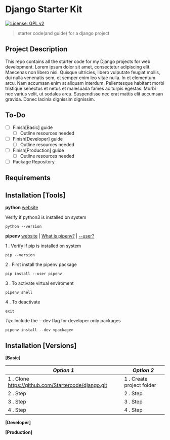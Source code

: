 Django Starter Kit
==================
[![License: GPL v2](https://img.shields.io/badge/License-GPL%20v2-blue.svg)](https://www.gnu.org/licenses/old-licenses/gpl-2.0.en.html)
> starter code(and guide) for a django project

Project Description
---

This repo contains all the starter code for my Django projects for web development. Lorem ipsum dolor sit amet, consectetur adipiscing elit. Maecenas non libero nisi. Quisque ultricies, libero vulputate feugiat mollis, dui nulla venenatis sem, et semper enim leo vitae nulla. In et elementum arcu. Nam accumsan enim at aliquam interdum. Pellentesque habitant morbi tristique senectus et netus et malesuada fames ac turpis egestas. Morbi nec varius velit, ut sodales arcu. Suspendisse nec erat mattis elit accumsan gravida. Donec lacinia dignissim dignissim.

To-Do
---

- [ ] Finish[Basic] guide
  - [ ] Outline resources needed
- [ ] Finish[Developer] guide
  - [ ] Outline resources needed
- [ ] Finish[Production] guide
  - [ ] Outline resources needed
- [ ] Package Repository

Requirements
---

Installation [Tools]
---

**python** [website](https://www.python.org/downloads/)

Verify if python3 is installed on system

    python --version

**pipenv** [website](https://pip.pypa.io/en/stable/user_guide/#user-installs) | [What is pipenv?](https://docs.python-guide.org/dev/virtualenvs/) | [--user?](https://pip.pypa.io/en/stable/user_guide/#user-installs)

1 . Verify if pip is installed on system

    pip --version

2 . First install the pipenv package

    pip install --user pipenv
    
3 . To activate virtual enviroment
    
    pipenv shell    
    
4 . To deactivate

    exit
    
*Tip:* Include the --dev flag for developer only packages

    pipenv install --dev <package>
    
Installation [Versions]
---

**[Basic]**

*Option 1* | *Option 2*
---------- | ----------
1 . Clone https://github.com/Startercode/django.git <yourprojectname> | 1 . Create project folder  
2 . Step | 2 . Step 
3 . Step | 3 . Step
4 . Step | 4 . Step
    
**[Developer]**

**[Production]**
